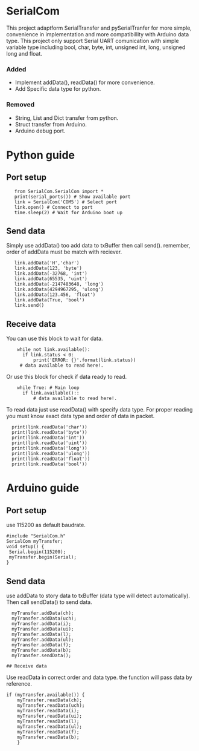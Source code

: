 # SerialCom
This project adaptform SerialTransfer and pySerialTranfer for more simple, convenience in implementation and more compatibillity with Arduino data type.
This project only support Serial UART comunication with simple variable type including bool, char, byte, int, unsigned int, long, unsigned long and float.
### Added
 - Implement addData(), readData() for more convenience.
 - Add Specific data type for python.

### Removed
 - String, List and Dict transfer from python.
 - Struct transfer from Arduino.
 - Arduino debug port.
 
 # Python guide
 
 ## Port setup
```
   from SerialCom.SerialCom import *
   print(serial_ports()) # Show available port
   link = SerialCom('COM5') # Select port
   link.open() # Connect to port
   time.sleep(2) # Wait for Arduino boot up
```
 ## Send data
 Simply use addData() too add data to txBuffer then call send(). remember, order of addData must be match with reciever.
 ```
    link.addData('H','char')
    link.addData(123, 'byte')
    link.addData(-32768, 'int')
    link.addData(65535, 'uint')
    link.addData(-2147483648, 'long')
    link.addData(4294967295, 'ulong')
    link.addData(123.456, 'float')
    link.addData(True, 'bool')
    link.send()
 ```
  ## Receive data
  
  You can use this block to wait for data.
  ```
      while not link.available():
        if link.status < 0:
            print('ERROR: {}'.format(link.status))
       # data available to read here!.
  ```
  Or use this block for check if data ready to read.
  ```
      while True: # Main loop
        if link.available()::
            # data available to read here!.
  ```
  To read data just use readData() with specify data type.
  For proper reading you must know exact data type and order of data in packet.
  
  ```
    print(link.readData('char'))
    print(link.readData('byte'))
    print(link.readData('int'))
    print(link.readData('uint'))
    print(link.readData('long'))
    print(link.readData('ulong'))
    print(link.readData('float'))
    print(link.readData('bool'))
  ```
   # Arduino guide
   
   ## Port setup
   use 115200 as default baudrate.
   ```
#include "SerialCom.h"
SerialCom myTransfer;
void setup() {
    Serial.begin(115200);
    myTransfer.begin(Serial);
}
```
  ## Send data
  use addData to story data to txBuffer (data type will detect automatically).
  Then call sendData() to send data.
  ```
    myTransfer.addData(ch);
    myTransfer.addData(uch);
    myTransfer.addData(i);
    myTransfer.addData(ui);
    myTransfer.addData(l);
    myTransfer.addData(ul);
    myTransfer.addData(f);
    myTransfer.addData(b);
    myTransfer.sendData();
  ```
    ## Receive data
Use readData in correct order and data type. the function will pass data by reference.

```
if (myTransfer.available()) {
    myTransfer.readData(ch);
    myTransfer.readData(uch);
    myTransfer.readData(i);
    myTransfer.readData(ui);
    myTransfer.readData(l);
    myTransfer.readData(ul);
    myTransfer.readData(f);
    myTransfer.readData(b);
    }
 ```

